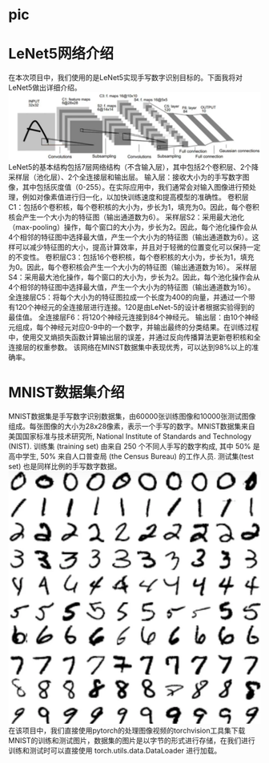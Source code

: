 # pic


# LeNet5网络介绍
在本次项目中，我们使用的是LeNet5实现手写数字识别目标的。下面我将对LeNet5做出详细介绍。
 ![](https://raw.githubusercontent.com/zq111724/pic/main/1.png)
LeNet5的基本结构包括7层网络结构（不含输入层），其中包括2个卷积层、2个降采样层（池化层）、2个全连接层和输出层。
输入层：接收大小为的手写数字图像，其中包括灰度值（0-255）。在实际应用中，我们通常会对输入图像进行预处理，例如对像素值进行归一化，以加快训练速度和提高模型的准确性。
卷积层C1：包括6个卷积核，每个卷积核的大小为，步长为1，填充为0。因此，每个卷积核会产生一个大小为的特征图（输出通道数为6）。
采样层S2：采用最大池化（max-pooling）操作，每个窗口的大小为，步长为2。因此，每个池化操作会从4个相邻的特征图中选择最大值，产生一个大小为的特征图（输出通道数为6）。这样可以减少特征图的大小，提高计算效率，并且对于轻微的位置变化可以保持一定的不变性。
卷积层C3：包括16个卷积核，每个卷积核的大小为，步长为1，填充为0。因此，每个卷积核会产生一个大小为的特征图（输出通道数为16）。
采样层S4：采用最大池化操作，每个窗口的大小为，步长为2。因此，每个池化操作会从4个相邻的特征图中选择最大值，产生一个大小为的特征图（输出通道数为16）。
全连接层C5：将每个大小为的特征图拉成一个长度为400的向量，并通过一个带有120个神经元的全连接层进行连接。120是由LeNet-5的设计者根据实验得到的最佳值。
全连接层F6：将120个神经元连接到84个神经元。
输出层：由10个神经元组成，每个神经元对应0-9中的一个数字，并输出最终的分类结果。在训练过程中，使用交叉熵损失函数计算输出层的误差，并通过反向传播算法更新卷积核和全连接层的权重参数。
该网络在MINST数据集中表现优秀，可以达到98%以上的准确率。

# MNIST数据集介绍
MNIST数据集是手写数字识别数据集，由60000张训练图像和10000张测试图像组成。每张图像的大小为28x28像素，表示一个手写的数字。MNIST数据集来自美国国家标准与技术研究所, National Institute of Standards and Technology (NIST). 训练集 (training set) 由来自 250 个不同人手写的数字构成, 其中 50% 是高中学生, 50% 来自人口普查局 (the Census Bureau) 的工作人员. 测试集(test set) 也是同样比例的手写数字数据。
 ![](https://raw.githubusercontent.com/zq111724/pic/main/2.png)
在该项目中，我们直接使用pytorch的处理图像视频的torchvision工具集下载MNIST的训练和测试图片，数据集的图片是以字节的形式进行存储，在我们进行训练和测试时可以直接使用 torch.utils.data.DataLoader 进行加载。
